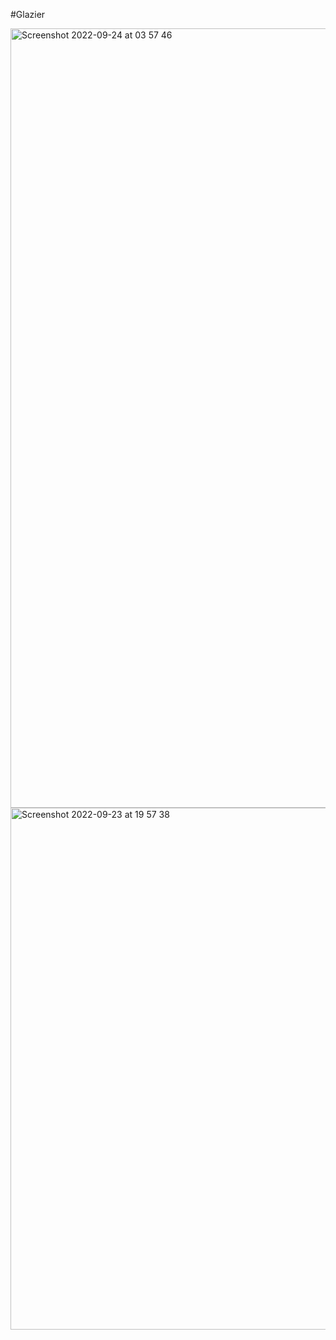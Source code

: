 #Glazier

<img width="1247" alt="Screenshot 2022-09-24 at 03 57 46" src="https://user-images.githubusercontent.com/32126532/192073455-7fc1e7f9-dbf3-4ac4-839f-9599ac43675e.png">
<img width="835" alt="Screenshot 2022-09-23 at 19 57 38" src="https://user-images.githubusercontent.com/32126532/192013349-16a6badd-03d1-46e2-ad8e-067d215d195c.png">
